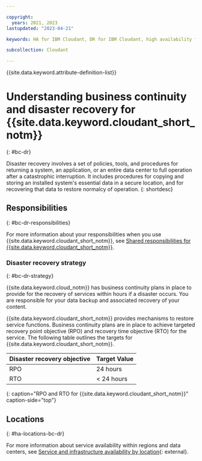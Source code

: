 ```yaml
---

copyright:
  years: 2021, 2023
lastupdated: "2023-04-21"

keywords: HA for IBM Cloudant, DR for IBM Cloudant, high availability for IBM Cloudant, disaster recovery for IBM Cloudant, failover for IBM Cloudant, BC for IBM Cloudant, DR for IBM Cloudant, business continuity for IBM Cloudant, disaster recovery for IBM Cloudant

subcollection: Cloudant

---
```


{{site.data.keyword.attribute-definition-list}}

# Understanding business continuity and disaster recovery for {{site.data.keyword.cloudant_short_notm}}
{: #bc-dr}

Disaster recovery involves a set of policies, tools, and procedures for returning a system, an application, or an entire data center to full operation after a catastrophic interruption. It includes procedures for copying and storing an installed system's essential data in a secure location, and for recovering that data to restore normalcy of operation.
{: shortdesc}

## Responsibilities
{: #bc-dr-responsibilities}

For more information about your responsibilities when you use {{site.data.keyword.cloudant_short_notm}}, see [Shared responsibilities for {{site.data.keyword.cloudant_short_notm}}](/docs/Cloudant?topic=Cloudant-cloudant-responsibilities).

### Disaster recovery strategy
{: #bc-dr-strategy}

{{site.data.keyword.cloud_notm}} has business continuity plans in place to provide for the recovery of services within hours if a disaster occurs. You are responsible for your data backup and associated recovery of your content.

{{site.data.keyword.cloudant_short_notm}} provides mechanisms to restore service functions. Business continuity plans are in place to achieve targeted recovery point objective (RPO) and recovery time objective (RTO) for the service. The following table outlines the targets for {{site.data.keyword.cloudant_short_notm}}. 

| Disaster recovery objective | Target Value   |
|---|---|
|  RPO | 24 hours  |
|  RTO | < 24 hours  |
{: caption="RPO and RTO for {{site.data.keyword.cloudant_short_notm}}" caption-side="top"}

## Locations
{: #ha-locations-bc-dr}

For more information about service availability within regions and data centers, see [Service and infrastructure availability by location](/docs/overview?topic=overview-services_region){: external}.
